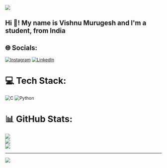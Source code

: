 ![](https://user-images.githubusercontent.com/94922914/233506434-36031a8f-41f2-4c8d-9252-3624edfb0953.gif)
<h2 align="left">Hi 👋! My name is Vishnu Murugesh and I'm a student, from India</h2>


## 🌐 Socials:
[![Instagram](https://img.shields.io/badge/Instagram-%23E4405F.svg?logo=Instagram&logoColor=white)](https://instagram.com/vishy395) [![LinkedIn](https://img.shields.io/badge/LinkedIn-%230077B5.svg?logo=linkedin&logoColor=white)]((https://in.linkedin.com/in/vishnu-murugesh-v-85549b2a0)) 

# 💻 Tech Stack:
![C](https://img.shields.io/badge/c-%2300599C.svg?style=flat&logo=c&logoColor=white) ![Python](https://img.shields.io/badge/python-3670A0?style=flat&logo=python&logoColor=ffdd54)
# 📊 GitHub Stats:
![](https://github-readme-stats.vercel.app/api?username=vishy395&theme=dark&hide_border=false&include_all_commits=true&count_private=false)<br/>
![](https://github-readme-streak-stats.herokuapp.com/?user=vishy395&theme=dark&hide_border=false)<br/>
![](https://github-readme-stats.vercel.app/api/top-langs/?username=vishy395&theme=dark&hide_border=false&include_all_commits=true&count_private=false&layout=compact)

---
[![](https://visitcount.itsvg.in/api?id=vishy395&icon=0&color=0)](https://visitcount.itsvg.in)

